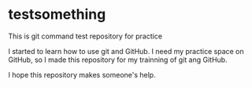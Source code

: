 # testsomething
This is git command test repository for practice

I started to learn how to use git and GitHub.
I need my practice space on GitHub, so I made this repository for my trainning of git ang GitHub.

I hope this repository makes someone's help.
